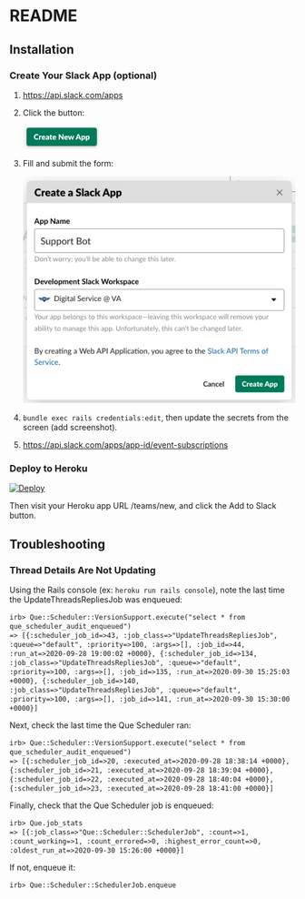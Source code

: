 # README

## Installation

### Create Your Slack App (optional)

1. https://api.slack.com/apps
1. Click the button:

    ![Create New App](readme/create-new-app.png)
1. Fill and submit the form:

    ![Create Slack App](readme/create-slack-app.png)
1. `bundle exec rails credentials:edit`, then update the secrets from the screen (add screenshot).
1. https://api.slack.com/apps/app-id/event-subscriptions

### Deploy to Heroku

[![Deploy](https://www.herokucdn.com/deploy/button.svg)](https://heroku.com/deploy?template=https://github.com/oddballteam/slack-bot-on-rails)

Then visit your Heroku app URL /teams/new, and click the Add to Slack button.

## Troubleshooting

### Thread Details Are Not Updating

Using the Rails console (ex: `heroku run rails console`), note the last time the UpdateThreadsRepliesJob was enqueued:

```
irb> Que::Scheduler::VersionSupport.execute("select * from que_scheduler_audit_enqueued")
=> [{:scheduler_job_id=>43, :job_class=>"UpdateThreadsRepliesJob", :queue=>"default", :priority=>100, :args=>[], :job_id=>44, :run_at=>2020-09-28 19:00:02 +0000}, {:scheduler_job_id=>134, :job_class=>"UpdateThreadsRepliesJob", :queue=>"default", :priority=>100, :args=>[], :job_id=>135, :run_at=>2020-09-30 15:25:03 +0000}, {:scheduler_job_id=>140, :job_class=>"UpdateThreadsRepliesJob", :queue=>"default", :priority=>100, :args=>[], :job_id=>141, :run_at=>2020-09-30 15:30:00 +0000}]
```

Next, check the last time the Que Scheduler ran:

```
irb> Que::Scheduler::VersionSupport.execute("select * from que_scheduler_audit_enqueued")
=> [{:scheduler_job_id=>20, :executed_at=>2020-09-28 18:38:14 +0000}, {:scheduler_job_id=>21, :executed_at=>2020-09-28 18:39:04 +0000}, {:scheduler_job_id=>22, :executed_at=>2020-09-28 18:40:04 +0000}, {:scheduler_job_id=>23, :executed_at=>2020-09-28 18:41:00 +0000}]
```

Finally, check that the Que Scheduler job is enqueued:

```
irb> Que.job_stats
=> [{:job_class=>"Que::Scheduler::SchedulerJob", :count=>1, :count_working=>1, :count_errored=>0, :highest_error_count=>0, :oldest_run_at=>2020-09-30 15:26:00 +0000}]
```

If not, enqueue it:

```
irb> Que::Scheduler::SchedulerJob.enqueue
```
